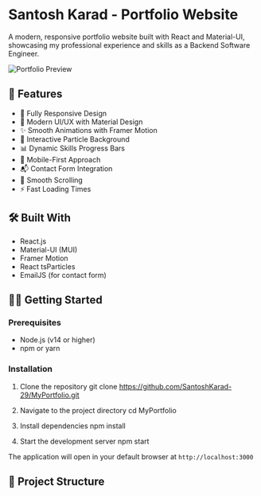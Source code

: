 # Santosh Karad - Portfolio Website

A modern, responsive portfolio website built with React and Material-UI, showcasing my professional experience and skills as a Backend Software Engineer.

![Portfolio Preview](./preview.png)

## 🚀 Features

- 📱 Fully Responsive Design
- 🎨 Modern UI/UX with Material Design
- ✨ Smooth Animations with Framer Motion
- 🌟 Interactive Particle Background
- 📊 Dynamic Skills Progress Bars
- 📱 Mobile-First Approach
- 📬 Contact Form Integration
- 🎯 Smooth Scrolling
- ⚡ Fast Loading Times

## 🛠️ Built With

- React.js
- Material-UI (MUI)
- Framer Motion
- React tsParticles
- EmailJS (for contact form)

## 🏃‍♂️ Getting Started

### Prerequisites

- Node.js (v14 or higher)
- npm or yarn

### Installation

1. Clone the repository
git clone https://github.com/SantoshKarad-29/MyPortfolio.git


2. Navigate to the project directory
cd MyPortfolio


3. Install dependencies
npm install


4. Start the development server
npm start


The application will open in your default browser at `http://localhost:3000`

## 📁 Project Structure 